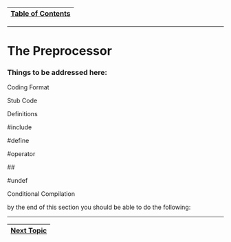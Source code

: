 |[Table of Contents](/00-Table-of-Contents.md)|
|---|

---

# The Preprocessor

### Things to be addressed here:

Coding Format

Stub Code

Definitions

\#include

\#define

\#operator

\#\#

\#undef

Conditional Compilation



by the end of this section you should be able to do the following:

---

|[Next Topic](/10_Preprocessor/01_coding_style_guide.md)|
|---|
